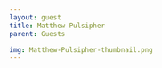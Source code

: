 ```yaml
---
layout: guest
title: Matthew Pulsipher
parent: Guests

img: Matthew-Pulsipher-thumbnail.png
---
```







